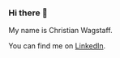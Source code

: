 ### Hi there 👋

My name is Christian Wagstaff.

You can find me on [LinkedIn][1.1].

<!-- Links to Social Media -->
[1.1]: https://www.linkedin.com/in/christian-wagstaff/
